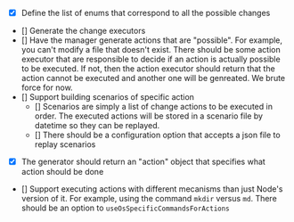  - [X] Define the list of enums that correspond to all the possible changes
 - [] Generate the change executors 
 - [] Have the manager generate actions that are "possible". For example, you can't modify a file that doesn't exist. There should be some action executor that are responsible to decide if an action is actually possible to be executed. If not, then the action executor should return that the action cannot be executed and another one will be genreated. We brute force for now.
 - [] Support building scenarios of specific action
   - [] Scenarios are simply a list of change actions to be executed in order. The executed actions will be stored in a scenario file by datetime so they can be replayed.
   - [] There should be a configuration option that accepts a json file to replay scenarios
 - [X] The generator should return an "action" object that specifies what action should be done
 - [] Support executing actions with different mecanisms than just Node's version of it. For example, using the command `mkdir` versus `md`. There should be an option to `useOsSpecificCommandsForActions`